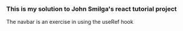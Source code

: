 ### This is my solution to John Smilga's react tutorial project

The navbar is an exercise in using the useRef hook